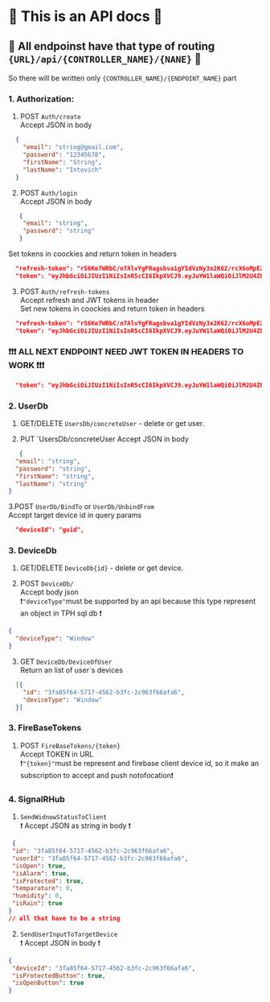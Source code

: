 # 📄 This is an API docs 📄 
## 📌 All endpoinst have that type of routing  `{URL}/api/{CONTROLLER_NAME}/{NANE}` 📌
So there will be written only `{CONTROLLER_NAME}/{ENDPOINT_NAME}` part
### 1. Authorization:
 1. POST `Auth/create` </br>
    Accept JSON in body</br>
```json
  {
    "email": "string@gmail.com",
    "password": "12345678",
    "firstName": "String",
    "lastName": "Intovich"
  }
```
 2. POST `Auth/login`</br>
    Accept JSON in body</br>
```json
   {
    "email": "string",
    "password": "string"
   }
```
   Set tokens in coockies and return token in headers
```json
  "refresh-token": "rS6Ke7WRbC/n7AlvYgFRagsbva1gYIdVzNy3x2K62/rcX6oMpEZj5z6sfxYo/xcbfcptyJV1gg=="
  "token": "eyJhbGciOiJIUzI1NiIsInR5cCI6IkpXVCJ9.eyJuYW1laWQiOiJlM2U4ZDFlNS1lMzFlLTQ4YWEtMTQzYS0wOGRjOTYyZjJkMjIiLCJodHRwOi8vc2NoZW1hcy5taWNyb3N"
```

 3. POST `Auth/refresh-tokens`</br>
   Accept refresh and JWT tokens in header</br>
   Set new tokens in coockies and return token in headers
```json
  "refresh-token": "rS6Ke7WRbC/n7AlvYgFRagsbva1gYIdVzNy3x2K62/rcX6oMpEZj5z6sfxYo/xcbfcptyJV1gg=="
  "token": "eyJhbGciOiJIUzI1NiIsInR5cCI6IkpXVCJ9.eyJuYW1laWQiOiJlM2U4ZDFlNS1lMzFlLTQ4YWEtMTQzYS0wOGRjOTYyZjJkMjIiLCJodHRwOi8vc2NoZW1hcy5taWNyb3N"refresh-token":
```

### ❗❗❗ ALL NEXT ENDPOINT NEED JWT TOKEN IN HEADERS TO WORK ❗❗❗
```json
  "token": "eyJhbGciOiJIUzI1NiIsInR5cCI6IkpXVCJ9.eyJuYW1laWQiOiJlM2U4ZDFlNS1lMzFlLTQ4YWEtMTQzYS0wOGRjOTYyZjJkMjIi"
```
### 2. UserDb
  1. GET/DELETE `UsersDb/concreteUser` - delete or get user.
     
  2. PUT  `UsersDb/concreteUser
    Accept JSON in body</br>
```json
   {
  "email": "string",
  "password": "string",
  "firstName": "string",
  "lastName": "string"
}
```
  3.POST `UserDb/BindTo` or `UserDb/UnbindFrom`</br>
    Accept target device id in query params
```json
  "deviceId": "guid",
```
### 3. DeviceDb
  1. GET/DELETE `DeviceDb{id}` - delete or get device.
     
  2. POST  `DeviceDb/`</br>
  Accept body json </br>
 ❗`"deviceType"`must be supported by an api because this type represent an object in TPH sql db ❗
```json
{
  "deviceType": "Window"
}
```
  3. GET `DeviceDb/DeviceOfUser` </br>
   Return an list of  user`s devices
```json
  [{
    "id": "3fa85f64-5717-4562-b3fc-2c963f66afa6",
    "deviceType": "Window"
  }]
```

### 3. FireBaseTokens  
  1. POST  `FireBaseTokens/{token}`</br>
  Accept TOKEN in URL </br>
 ❗`"{token}"`must be represent and firebase client device id, so it make an subscription to accept and push notofocation❗

### 4. SignalRHub  
  1.   `SendWidnowStatusToClient`</br>
❗ Accept JSON as string in body ❗ </br>
 ```json
  {
  "id": "3fa85f64-5717-4562-b3fc-2c963f66afa6",
  "userId": "3fa85f64-5717-4562-b3fc-2c963f66afa6",
  "isOpen": true,
  "isAlarm": true,
  "isProtected": true,
  "temparature": 0,
  "humidity": 0,
  "isRain": true
} 
// all that have to be a string
```
  2. `SendUserInputToTargetDevice`</br>
❗ Accept JSON  in body ❗ </br>
 ```json
{
  "deviceId": "3fa85f64-5717-4562-b3fc-2c963f66afa6",
  "isProtectedButton": true,
  "isOpenButton": true
} 
```
